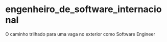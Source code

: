 # engenheiro_de_software_internacional
O caminho trilhado para uma vaga no exterior como Software Engineer
